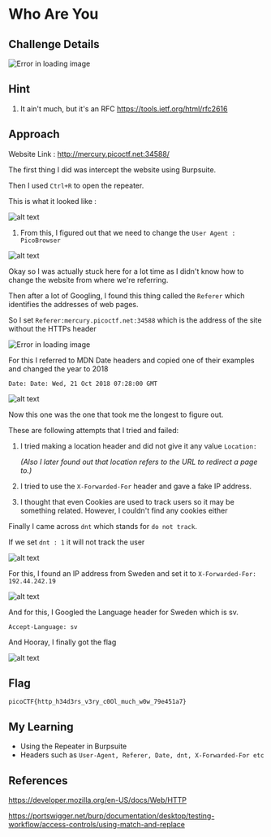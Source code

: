 # Who Are You

## Challenge Details

![Error in loading image](./Images/WhoAreYou.png)

## Hint

1. It ain't much, but it's an RFC https://tools.ietf.org/html/rfc2616

## Approach

Website Link : http://mercury.picoctf.net:34588/

The first thing I did was intercept the website using Burpsuite.

Then I used `Ctrl+R` to open the repeater.

This is what it looked like :

![alt text](./Images/WhoAreYou-3.png)

1. From this, I figured out that we need to change the `User Agent : PicoBrowser`

![alt text](./Images/WhoAreYou-2.png)

Okay so I was actually stuck here for a lot time as I didn't know how to change the website from where we're referring.

Then after a lot of Googling, I found this thing called the `Referer` which identifies the addresses of web pages.

So I set `Referer:mercury.picoctf.net:34588` which is the address of the site without the HTTPs header

![Error in loading image](./Images/WhoAreYou-4.png)

For this I referred to MDN Date headers and copied one of their examples and changed the year to 2018

`Date: Date: Wed, 21 Oct 2018 07:28:00 GMT`

![alt text](./Images/WhoAreYou-5.png)

Now this one was the one that took me the longest to figure out.

These are following attempts that I tried and failed:

1. I tried making a location header and did not give it any value `Location:   `

    *(Also I later found out that location refers to the URL to redirect a page to.)*

2. I tried to use the `X-Forwarded-For` header and gave a fake IP address.

3. I thought that even Cookies are used to track users so it may be something related. However, I couldn't find any cookies either

Finally I came across `dnt` which stands for `do not track`.

If we set `dnt : 1` it will not track the user

![alt text](./Images/WhoAreYou-6.png)

For this, I found an IP address from Sweden and set it to `X-Forwarded-For: 192.44.242.19`

![alt text](./Images/WhoAreYou-7.png)

And for this, I Googled the Language header for Sweden which is sv.

`Accept-Language: sv`

And Hooray, I finally got the flag

![alt text](./Images/WhoAreYou-8.png)

## Flag

`picoCTF{http_h34d3rs_v3ry_c0Ol_much_w0w_79e451a7}`

## My Learning

- Using the Repeater in Burpsuite
- Headers such as `User-Agent, Referer, Date, dnt, X-Forwarded-For etc`

## References

https://developer.mozilla.org/en-US/docs/Web/HTTP

https://portswigger.net/burp/documentation/desktop/testing-workflow/access-controls/using-match-and-replace






